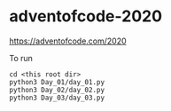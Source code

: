 # adventofcode-2020
https://adventofcode.com/2020

To run
```
cd <this root dir>
python3 Day_01/day_01.py
python3 Day_02/day_02.py
python3 Day_03/day_03.py
```